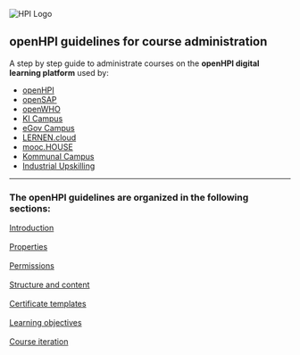 ![HPI Logo](img/HPI_Logo.png)

## openHPI guidelines for course administration



A step by step guide to administrate courses on the **openHPI digital learning platform** used by:


- [openHPI](https://open.hpi.de/)
- [openSAP](https://open.sap.com/)
- [openWHO](https://openwho.org/)
- [KI Campus](https://ki-campus.org/)
- [eGov Campus](https://egov-campus.org/)
- [LERNEN.cloud](https://lernen.cloud/)
- [mooc.HOUSE](https://mooc.house/)
- [Kommunal Campus](https://lernen.kommunalcampus.de/)
- [Industrial Upskilling](https://www.industrial-upskilling.de/)

- - -

### The openHPI guidelines are organized in the following sections:

[Introduction](https://teachingteamguidelines.readthedocs.io/#courseadministration/platform_tour/)<br>
<br>
[Properties](https://teachingteamguidelines.readthedocs.io/#courseadministration/courseproperties/)<br>
<br>
[Permissions](https://teachingteamguidelines.readthedocs.io/#courseadministration/permissions/)<br>
<br>
[Structure and content](https://teachingteamguidelines.readthedocs.io/#courseadministration/addcontent/modules/)<br>
<br>
[Certificate templates](https://teachingteamguidelines.readthedocs.io/#courseadministration/certificatetemplates/)<br>
<br>
[Learning objectives](https://teachingteamguidelines.readthedocs.io/#courseadministration/learningobjectives/)<br>
<br>
[Course iteration](https://teachingteamguidelines.readthedocs.io/#courseadministration/createcourseiteration/)<br>
<br>
